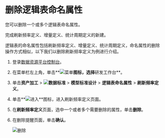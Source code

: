 # 删除逻辑表命名属性

您可以删除一个或多个逻辑表命名属性。

完成刷新频率定义、增量定义、统计周期定义的新建。

逻辑表的命名属性包括刷新频率定义、增量定义、统计周期定义，命名属性的删除操作方式相似，以下我们以删除刷新频率定义为例进行介绍。

1.  登录[数据资源平台控制台](https://dataq.console.aliyun.com)。

2.  在菜单栏左上角，单击**![菜单](https://static-aliyun-doc.oss-accelerate.aliyuncs.com/assets/img/zh-CN/6504337061/p188771.png)**图标，选择**研发工作台**。

3.  单击**资产加工** \> **![数据标准](https://static-aliyun-doc.oss-accelerate.aliyuncs.com/assets/img/zh-CN/6358100161/p208862.png)** \> **模型标准设计** \> **逻辑表命名属性** \> **刷新频率定义**。

4.  单击**![进入](https://static-aliyun-doc.oss-accelerate.aliyuncs.com/assets/img/zh-CN/6504337061/p188815.png)**图标，进入刷新频率定义页面。

5.  在**刷新频率定义**页面，选中一个或者多个需要删除的属性，单击**删除**。

6.  在删除提醒页面，单击**确认**。

    ![删除](https://static-aliyun-doc.oss-accelerate.aliyuncs.com/assets/img/zh-CN/9166160161/p213071.png)


